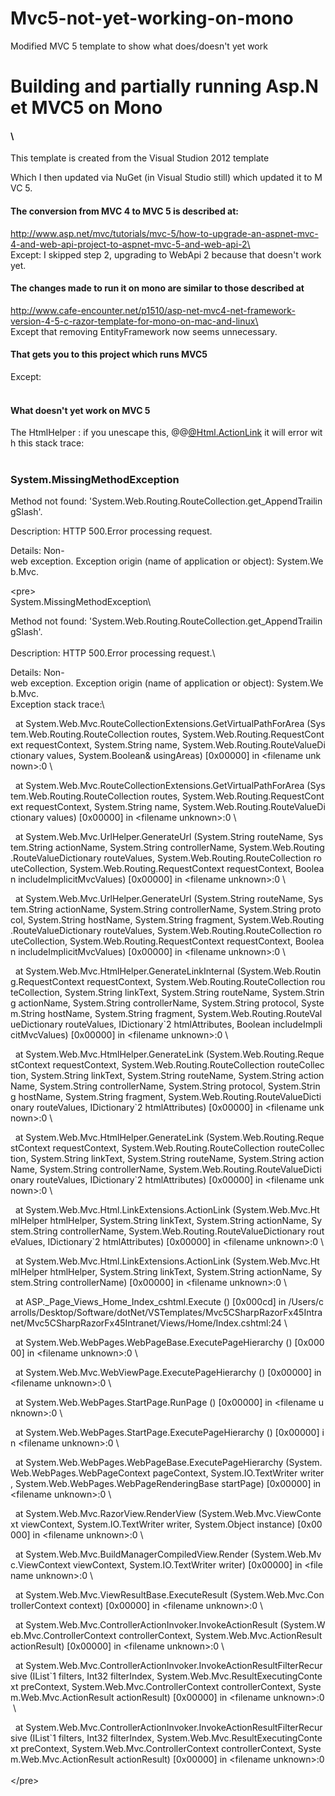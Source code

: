 Mvc5-not-yet-working-on-mono
============================

Modified MVC 5 template to show what does/doesn't yet work

# Building and partially running Asp.Net MVC5 on Mono

#### \
This template is created from the Visual Studion 2012 template

Which I then updated via NuGet (in Visual Studio still) which updated it to MVC 5.

#### The conversion from MVC 4 to MVC 5 is described at:

http://www.asp.net/mvc/tutorials/mvc-5/how-to-upgrade-an-aspnet-mvc-4-and-web-api-project-to-aspnet-mvc-5-and-web-api-2\
Except: I skipped step 2, upgrading to WebApi 2 because that doesn't work yet.

#### The changes made to run it on mono are similar to those described at

http://www.cafe-encounter.net/p1510/asp-net-mvc4-net-framework-version-4-5-c-razor-template-for-mono-on-mac-and-linux\
Except that removing EntityFramework now seems unnecessary.

#### That gets you to this project which runs MVC5

Except:\
     

#### What doesn't yet work on MVC 5

The HtmlHelper : if you unescape this, @@[@Html.ActionLink]("Home", "Index", "Home") it will error with this stack trace:\
       

### System.MissingMethodException

Method not found: 'System.Web.Routing.RouteCollection.get\_AppendTrailingSlash'.

Description: HTTP 500.Error processing request.

Details: Non-web exception. Exception origin (name of application or object): System.Web.Mvc.

\<pre\>\
 System.MissingMethodException\

Method not found: 'System.Web.Routing.RouteCollection.get\_AppendTrailingSlash'.\
 \
 Description: HTTP 500.Error processing request.\

Details: Non-web exception. Exception origin (name of application or object): System.Web.Mvc.\
 Exception stack trace:\

  at System.Web.Mvc.RouteCollectionExtensions.GetVirtualPathForArea (System.Web.Routing.RouteCollection routes, System.Web.Routing.RequestContext requestContext, System.String name, System.Web.Routing.RouteValueDictionary values, System.Boolean& usingAreas) [0x00000] in \<filename unknown\>:0 \

  at System.Web.Mvc.RouteCollectionExtensions.GetVirtualPathForArea (System.Web.Routing.RouteCollection routes, System.Web.Routing.RequestContext requestContext, System.String name, System.Web.Routing.RouteValueDictionary values) [0x00000] in \<filename unknown\>:0 \

  at System.Web.Mvc.UrlHelper.GenerateUrl (System.String routeName, System.String actionName, System.String controllerName, System.Web.Routing.RouteValueDictionary routeValues, System.Web.Routing.RouteCollection routeCollection, System.Web.Routing.RequestContext requestContext, Boolean includeImplicitMvcValues) [0x00000] in \<filename unknown\>:0 \

  at System.Web.Mvc.UrlHelper.GenerateUrl (System.String routeName, System.String actionName, System.String controllerName, System.String protocol, System.String hostName, System.String fragment, System.Web.Routing.RouteValueDictionary routeValues, System.Web.Routing.RouteCollection routeCollection, System.Web.Routing.RequestContext requestContext, Boolean includeImplicitMvcValues) [0x00000] in \<filename unknown\>:0 \

  at System.Web.Mvc.HtmlHelper.GenerateLinkInternal (System.Web.Routing.RequestContext requestContext, System.Web.Routing.RouteCollection routeCollection, System.String linkText, System.String routeName, System.String actionName, System.String controllerName, System.String protocol, System.String hostName, System.String fragment, System.Web.Routing.RouteValueDictionary routeValues, IDictionary\`2 htmlAttributes, Boolean includeImplicitMvcValues) [0x00000] in \<filename unknown\>:0 \

  at System.Web.Mvc.HtmlHelper.GenerateLink (System.Web.Routing.RequestContext requestContext, System.Web.Routing.RouteCollection routeCollection, System.String linkText, System.String routeName, System.String actionName, System.String controllerName, System.String protocol, System.String hostName, System.String fragment, System.Web.Routing.RouteValueDictionary routeValues, IDictionary\`2 htmlAttributes) [0x00000] in \<filename unknown\>:0 \

  at System.Web.Mvc.HtmlHelper.GenerateLink (System.Web.Routing.RequestContext requestContext, System.Web.Routing.RouteCollection routeCollection, System.String linkText, System.String routeName, System.String actionName, System.String controllerName, System.Web.Routing.RouteValueDictionary routeValues, IDictionary\`2 htmlAttributes) [0x00000] in \<filename unknown\>:0 \

  at System.Web.Mvc.Html.LinkExtensions.ActionLink (System.Web.Mvc.HtmlHelper htmlHelper, System.String linkText, System.String actionName, System.String controllerName, System.Web.Routing.RouteValueDictionary routeValues, IDictionary\`2 htmlAttributes) [0x00000] in \<filename unknown\>:0 \

  at System.Web.Mvc.Html.LinkExtensions.ActionLink (System.Web.Mvc.HtmlHelper htmlHelper, System.String linkText, System.String actionName, System.String controllerName) [0x00000] in \<filename unknown\>:0 \

  at ASP.\_Page\_Views\_Home\_Index\_cshtml.Execute () [0x000cd] in /Users/carrolls/Desktop/Software/dotNet/VSTemplates/Mvc5CSharpRazorFx45Intranet/Mvc5CSharpRazorFx45Intranet/Views/Home/Index.cshtml:24 \

  at System.Web.WebPages.WebPageBase.ExecutePageHierarchy () [0x00000] in \<filename unknown\>:0 \

  at System.Web.Mvc.WebViewPage.ExecutePageHierarchy () [0x00000] in \<filename unknown\>:0 \

  at System.Web.WebPages.StartPage.RunPage () [0x00000] in \<filename unknown\>:0 \

  at System.Web.WebPages.StartPage.ExecutePageHierarchy () [0x00000] in \<filename unknown\>:0 \

  at System.Web.WebPages.WebPageBase.ExecutePageHierarchy (System.Web.WebPages.WebPageContext pageContext, System.IO.TextWriter writer, System.Web.WebPages.WebPageRenderingBase startPage) [0x00000] in \<filename unknown\>:0 \

  at System.Web.Mvc.RazorView.RenderView (System.Web.Mvc.ViewContext viewContext, System.IO.TextWriter writer, System.Object instance) [0x00000] in \<filename unknown\>:0 \

  at System.Web.Mvc.BuildManagerCompiledView.Render (System.Web.Mvc.ViewContext viewContext, System.IO.TextWriter writer) [0x00000] in \<filename unknown\>:0 \

  at System.Web.Mvc.ViewResultBase.ExecuteResult (System.Web.Mvc.ControllerContext context) [0x00000] in \<filename unknown\>:0 \

  at System.Web.Mvc.ControllerActionInvoker.InvokeActionResult (System.Web.Mvc.ControllerContext controllerContext, System.Web.Mvc.ActionResult actionResult) [0x00000] in \<filename unknown\>:0 \

  at System.Web.Mvc.ControllerActionInvoker.InvokeActionResultFilterRecursive (IList\`1 filters, Int32 filterIndex, System.Web.Mvc.ResultExecutingContext preContext, System.Web.Mvc.ControllerContext controllerContext, System.Web.Mvc.ActionResult actionResult) [0x00000] in \<filename unknown\>:0 \

  at System.Web.Mvc.ControllerActionInvoker.InvokeActionResultFilterRecursive (IList\`1 filters, Int32 filterIndex, System.Web.Mvc.ResultExecutingContext preContext, System.Web.Mvc.ControllerContext controllerContext, System.Web.Mvc.ActionResult actionResult) [0x00000] in \<filename unknown\>:0     \
 \</pre\>
